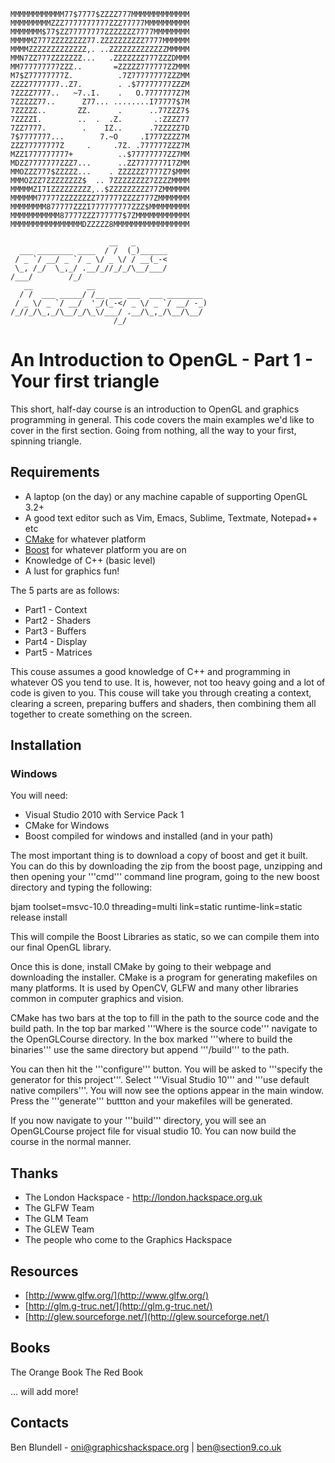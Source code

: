 
    MMMMMMMMMMMM77$7777$ZZZZ777MMMMMMMMMMMMM
    MMMMMMMMMZZZ7777777777ZZZ77777MMMMMMMMMM
    MMMMMMM$77$ZZ77777777ZZZZZZZ7777MMMMMMMM
    MMMMMZ777ZZZZZZZZ77.ZZZZZZZZZZ7777MMMMMM
    MMMMZZZZZZZZZZZZZ,. ..ZZZZZZZZZZZZZMMMMM
    MMN7ZZ777ZZZZZZZ...   .ZZZZZZZ777ZZZDMMM
    MM777777777ZZZ..       =ZZZZZ777777ZZMMM
    M7$Z77777777Z.          .7Z77777777ZZZMM
    ZZZZ7777777..Z7.        . .$77777777ZZZM
    7ZZZZ7777..   ~7..I.    .   O.7777777Z7M
    7ZZZZZ77..      Z77... ........I77777$7M
    7ZZZZZ..       ZZ.      .      ..77ZZZ7$
    7ZZZZI.        ..  .  .Z.       .:ZZZZ77
    7ZZ7777.        .    IZ..      .7ZZZZZ7D
    7$7777777...        7.~O     .I777ZZZZ7M
    ZZZ77777777Z     .     .7Z. .777777ZZZ7M
    MZZI777777777+          ..$77777777ZZ7MM
    MDZZ7777777ZZZ7...      ..ZZ7777777I7ZMM
    MMOZZZ777$ZZZZZ...    . ZZZZZZ7777Z7$MMM
    MMMOZZZ7ZZZZZZZZ$  .. 7ZZZZZZZZ7ZZZZMMMM
    MMMMMZI7IZZZZZZZZZ,..$ZZZZZZZZZ77ZMMMMMM
    MMMMMM77777ZZZZZZZZ777777ZZZZ777ZMMMMMMM
    MMMMMMMM877777ZZZI777777777ZZZ$MMMMMMMMM
    MMMMMMMMMMM87777ZZZ777777$7ZMMMMMMMMMMMM
    MMMMMMMMMMMMMMMMDZZZZZ8MMMMMMMMMMMMMMMMM

                          __   _
      ___ ________ ____  / /  (_)______
     / _ `/ __/ _ `/ _ \/ _ \/ / __(_-<
     \_, /_/  \_,_/ .__/_//_/_/\__/___/
    /___/        /_/
       __            __
      / /  ___ _____/ /__ ___ ___  ___ ________
     / _ \/ _ `/ __/  '_/(_-</ _ \/ _ `/ __/ -_)
    /_//_/\_,_/\__/_/\_\/___/ .__/\_,_/\__/\__/
                           /_/


# An Introduction to OpenGL  - Part 1 - Your first triangle #


This short, half-day course is an introduction to OpenGL and graphics programming in general. This code covers the main examples we'd like to cover in the first section. Going from nothing, all the way to your first, spinning triangle. 


## Requirements ##

  * A laptop (on the day) or any machine capable of supporting OpenGL 3.2+
  * A good text editor such as Vim, Emacs, Sublime, Textmate, Notepad++ etc
  * [CMake](http://www.cmake.org/cmake/resources/software.html) for whatever platform
  * [Boost](http://www.boost.org/) for whatever platform you are on
  * Knowledge of C++ (basic level)
  * A lust for graphics fun!

The 5 parts are as follows:

  * Part1 - Context
  * Part2 - Shaders
  * Part3 - Buffers
  * Part4 - Display
  * Part5 - Matrices

This couse assumes a good knowledge of C++ and programming in whatever OS you tend to use. It is, however, not too heavy going and a lot of code is given to you. This couse will take you through creating a context, clearing a screen, preparing buffers and shaders, then combining them all together to create something on the screen.

## Installation ##

### Windows ###

You will need:

  * Visual Studio 2010 with Service Pack 1
  * CMake for Windows
  * Boost compiled for windows and installed (and in your path)

The most important thing is to download a copy of boost and get it built. You can do this by downloading the zip from the boost page, unzipping and then opening your '''cmd''' command line program, going to the new boost directory and typing the following:

 bjam toolset=msvc-10.0 threading=multi link=static runtime-link=static release install

This will compile the Boost Libraries as static, so we can compile them into our final OpenGL library.

Once this is done, install CMake by going to their webpage and downloading the installer. CMake is a program for generating makefiles on many platforms. It is used by OpenCV, GLFW and many other libraries common in computer graphics and vision.

CMake has two bars at the top to fill in the path to the source code and the build path. In the top bar marked '''Where is the source code''' navigate to the OpenGLCourse directory. In the box marked '''where to build the binaries''' use the same directory but append '''/build''' to the  path.

You can then hit the '''configure''' button. You will be asked to '''specify the generator for this project'''. Select '''Visual Studio 10''' and '''use default native compilers'''. You will now see the options appear in the main window. Press the '''generate''' buttton and your makefiles will be generated. 

If you now navigate to your '''build''' directory, you will see an OpenGLCourse project file for visual studio 10. You can now build the course in the normal manner.




## Thanks ##

  * The London Hackspace - http://london.hackspace.org.uk
  * The GLFW Team
  * The GLM Team
  * The GLEW Team
  * The people who come to the Graphics Hackspace


## Resources ##

  * [http://www.glfw.org/](http://www.glfw.org/)
  * [http://glm.g-truc.net/](http://glm.g-truc.net/)
  * [http://glew.sourceforge.net/](http://glew.sourceforge.net/)


## Books ##
 
The Orange Book
The Red Book

... will add more!

## Contacts ##

Ben Blundell - oni@graphicshackspace.org | ben@section9.co.uk